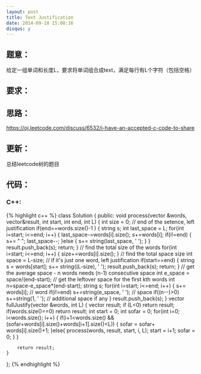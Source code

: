 ```yaml
---
layout: post
title: Text Justification 
date: 2014-09-18 15:08:16
disqus: y
---
```


## 题意：
给定一组单词和长度L，要求将单词组合成text，满足每行有L个字符（包括空格）

## 要求：


## 思路：
https://oj.leetcode.com/discuss/6532/i-have-an-accepted-c-code-to-share

## 更新：
总结leetcode树的题目

## 代码：

### C++:

{% highlight c++ %}
class Solution {
public:
    void process(vector<string> &words, vector<string>&result, int start, int end, int L) {
        int size = 0;
        // end of the setence, left justification
        if(end==words.size()-1 ) {
            string s;
            int last_space = L;
            for(int i=start; i<=end; i++) {
                last_space-=words[i].size();
                s+=words[i];
                if(i!=end) {
                    s+= " ";
                    last_space--;
                }else {
                    s+= string(last_space, ' ');
                }
            }
            result.push_back(s); return;
        }
        // find the total size of the words
        for(int i=start; i<=end; i++) {
            size+=words[i].size();
        }
        // find the total space size
        int space = L-size;
        // if it's just one word, left justification
        if(start==end) {
            string s = words[start];
            s+= string((L-size), ' ');
            result.push_back(s); return;
        }
        // get the average space - n words needs (n-1) consecutive space
        int e_space = space/(end-start);
        // get the leftover space for the first kth words
        int n=space-e_space*(end-start);
        string s;
        for(int i=start; i<=end; i++) {
            s+= words[i];                       // word
            if(i!=end) s+=string(e_space, ' '); // space
            if((n--)>0) s+=string(1, ' ');      // additional space if any
        }
        result.push_back(s);
    }
    vector<string> fullJustify(vector<string> &words, int L) {
        vector<string> result;
        if (L<0) 
            return result;
        if(words.size()==0) 
            return result;
        int start = 0; int sofar = 0;
        for(int i=0; i<words.size(); i++) {
            if(i+1<words.size() && (sofar+words[i].size()+words[i+1].size()<L)) {
                sofar = sofar+ words[i].size()+1;
            }else{
                process(words, result, start, i, L);
                start = i+1; 
                sofar = 0;
            }
        }

        return result;
    }
};
 {% endhighlight %}


